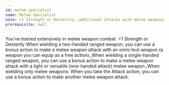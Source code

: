 ```yaml
---
id: melee-specialist
name: Melee Specialist
note: +1 Strength or Dexterity, additional attacks with melee weapons
prerequisite: null
---
```


You've trained extensively in melee weapon combat. +1 Strength or Dexterity
When wielding a two-handed ranged weapon, you can use a bonus action to make a melee weapon attack with an omni-tool weapon (a weapon you can equip as a free action).,When wielding a single-handed ranged weapon, you can use a bonus action to make a melee weapon attack with a light or versatile (one-handed attack) melee weapon.,When wielding only melee weapons: When you take the Attack action, you can use a bonus action to make another melee weapon attack.